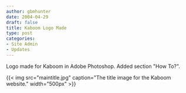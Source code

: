 ```yaml
---
author: gbmhunter
date: 2004-04-29
draft: false
title: Kaboom Logo Made
type: post
categories:
- Site Admin
- Updates
---
```


Logo made for Kaboom in Adobe Photoshop. Added section "How To?".

{{< img src="maintitle.jpg" caption="The title image for the Kaboom website."  width="500px" >}}
